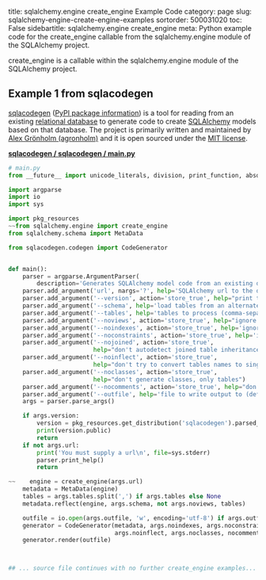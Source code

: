 title: sqlalchemy.engine create_engine Example Code
category: page
slug: sqlalchemy-engine-create-engine-examples
sortorder: 500031020
toc: False
sidebartitle: sqlalchemy.engine create_engine
meta: Python example code for the create_engine callable from the sqlalchemy.engine module of the SQLAlchemy project.


create_engine is a callable within the sqlalchemy.engine module of the SQLAlchemy project.


## Example 1 from sqlacodegen
[sqlacodegen](https://github.com/agronholm/sqlacodegen)
([PyPI package information](https://pypi.org/project/sqlacodegen/))
is a tool for
reading from an existing [relational database](/databases.html) to
generate code to create [SQLAlchemy](/sqlalchemy.html) models based
on that database. The project is primarily written and maintained
by [Alex Grönholm (agronholm)](https://github.com/agronholm) and it
is open sourced under the
[MIT license](https://github.com/agronholm/sqlacodegen/blob/master/LICENSE).

[**sqlacodegen / sqlacodegen / main.py**](https://github.com/agronholm/sqlacodegen/blob/master/sqlacodegen/./main.py)

```python
# main.py
from __future__ import unicode_literals, division, print_function, absolute_import

import argparse
import io
import sys

import pkg_resources
~~from sqlalchemy.engine import create_engine
from sqlalchemy.schema import MetaData

from sqlacodegen.codegen import CodeGenerator


def main():
    parser = argparse.ArgumentParser(
        description='Generates SQLAlchemy model code from an existing database.')
    parser.add_argument('url', nargs='?', help='SQLAlchemy url to the database')
    parser.add_argument('--version', action='store_true', help="print the version number and exit")
    parser.add_argument('--schema', help='load tables from an alternate schema')
    parser.add_argument('--tables', help='tables to process (comma-separated, default: all)')
    parser.add_argument('--noviews', action='store_true', help="ignore views")
    parser.add_argument('--noindexes', action='store_true', help='ignore indexes')
    parser.add_argument('--noconstraints', action='store_true', help='ignore constraints')
    parser.add_argument('--nojoined', action='store_true',
                        help="don't autodetect joined table inheritance")
    parser.add_argument('--noinflect', action='store_true',
                        help="don't try to convert tables names to singular form")
    parser.add_argument('--noclasses', action='store_true',
                        help="don't generate classes, only tables")
    parser.add_argument('--nocomments', action='store_true', help="don't render column comments")
    parser.add_argument('--outfile', help='file to write output to (default: stdout)')
    args = parser.parse_args()

    if args.version:
        version = pkg_resources.get_distribution('sqlacodegen').parsed_version
        print(version.public)
        return
    if not args.url:
        print('You must supply a url\n', file=sys.stderr)
        parser.print_help()
        return

~~    engine = create_engine(args.url)
    metadata = MetaData(engine)
    tables = args.tables.split(',') if args.tables else None
    metadata.reflect(engine, args.schema, not args.noviews, tables)

    outfile = io.open(args.outfile, 'w', encoding='utf-8') if args.outfile else sys.stdout
    generator = CodeGenerator(metadata, args.noindexes, args.noconstraints, args.nojoined,
                              args.noinflect, args.noclasses, nocomments=args.nocomments)
    generator.render(outfile)



## ... source file continues with no further create_engine examples...

```

